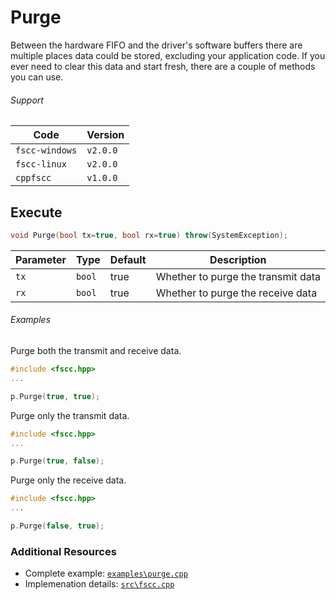 # Purge
Between the hardware FIFO and the driver's software buffers there are multiple places data could 
be stored, excluding your application code. If you ever need to clear this data and start fresh, 
there are a couple of methods you can use.

###### Support
| Code           | Version
| -------------- | --------
| `fscc-windows` | `v2.0.0` 
| `fscc-linux`   | `v2.0.0` 
| `cppfscc`      | `v1.0.0`


## Execute
```c++
void Purge(bool tx=true, bool rx=true) throw(SystemException);
```

| Parameter | Type   | Default | Description
| --------- | ------ | ------- | ----------------------------------
| `tx`      | `bool` | true    | Whether to purge the transmit data
| `rx`      | `bool` | true    | Whether to purge the receive data

###### Examples
Purge both the transmit and receive data.
```c++
#include <fscc.hpp>
...

p.Purge(true, true);
```

Purge only the transmit data.
```c++
#include <fscc.hpp>
...

p.Purge(true, false);
```

Purge only the receive data.
```c++
#include <fscc.hpp>
...

p.Purge(false, true);
```


### Additional Resources
- Complete example: [`examples\purge.cpp`](https://github.com/commtech/cppfscc/blob/master/examples/purge.cpp)
- Implemenation details: [`src\fscc.cpp`](https://github.com/commtech/cppfscc/blob/master/src/fscc.cpp)
